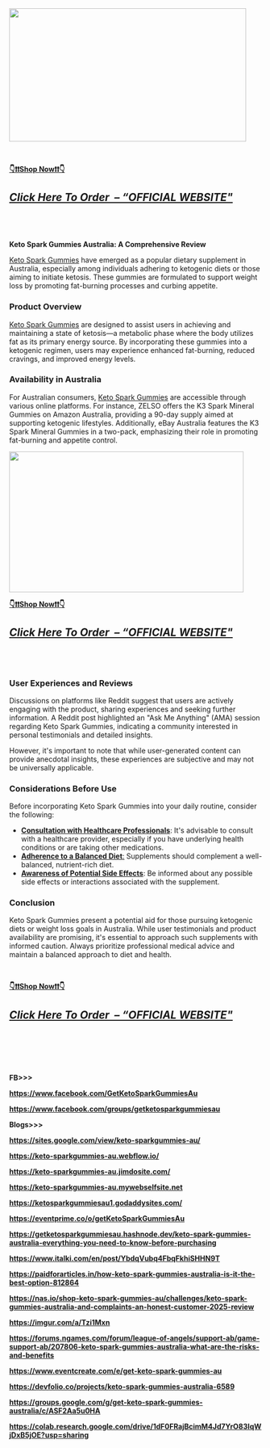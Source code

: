 <div class="separator"><a href="https://www.facebook.com/GetKetoSparkGummiesAu" target="_blank"><img src="https://blogger.googleusercontent.com/img/b/R29vZ2xl/AVvXsEiIn7tYHR2xLosY6TVLxS4KDUYSH_Iy3KFqtpxYTP1ZF4Z0mMVqJyVOq9fw9C0BdA0s3Cl7_uLKRgtnFOKcjf6VaYWogtW0wHc6Wt80C2fg3tvEPUv2jxZc9_XwoTdamH0oUn0-Hn3GU24fcB7LvNjzu9hzxg96fpxuZx4eB5nUK7PeVJOVlyW5p32scU4/w470-h264/keto%20gummies2.jpg" alt="" width="470" height="264" border="0" data-original-height="720" data-original-width="1280" /></a></div>
<p>&nbsp;</p>
<p><strong><a href="https://www.facebook.com/GetKetoSparkGummiesAu" target="_blank">👇❗❗Shop Now❗❗👇</a></strong></p>
<h2><strong><a href="https://getdeal24x7.com/keto-spark-gummies-au-buy" target="_blank"><em>Click Here To Order&nbsp; &ndash; &ldquo;OFFICIAL WEBSITE"</em></a></strong></h2>
<h2><strong>&nbsp;</strong></h2>
<p><strong>Keto Spark Gummies Australia: A Comprehensive Review</strong></p>
<p><a href="https://www.facebook.com/GetKetoSparkGummiesAu" target="_blank">Keto Spark Gummies</a>&nbsp;have emerged as a popular dietary supplement in Australia, especially among individuals adhering to ketogenic diets or those aiming to initiate ketosis. These gummies are formulated to support weight loss by promoting fat-burning processes and curbing appetite.</p>
<h3>Product Overview</h3>
<p><a href="https://www.facebook.com/GetKetoSparkGummiesAu" target="_blank">Keto Spark Gummies</a>&nbsp;are designed to assist users in achieving and maintaining a state of ketosis&mdash;a metabolic phase where the body utilizes fat as its primary energy source. By incorporating these gummies into a ketogenic regimen, users may experience enhanced fat-burning, reduced cravings, and improved energy levels.</p>
<h3>Availability in Australia</h3>
<p>For Australian consumers,&nbsp;<a href="https://www.facebook.com/GetKetoSparkGummiesAu">Keto Spark Gummies</a>&nbsp;are accessible through various online platforms. For instance, ZELSO offers the K3 Spark Mineral Gummies on Amazon Australia, providing a 90-day supply aimed at supporting ketogenic lifestyles. Additionally, eBay Australia features the K3 Spark Mineral Gummies in a two-pack, emphasizing their role in promoting fat-burning and appetite control.</p>
<p><a href="https://www.facebook.com/GetKetoSparkGummiesAu" target="_blank"><img src="https://blogger.googleusercontent.com/img/b/R29vZ2xl/AVvXsEjPiAcqZG6LTqT5TbeT09lST1h0TQtAMpypiQZJa-G3Mrj_1XQYv37N3owGjh9-8Cj4KASWo1SY_JquPmGjmyeYhMWe09Nuh02AyNJorS1UIq5FLT7kldLPvGCge-5mBRu5hFIq8dMm0oIPHWaXKMKDWtAI9ltYi0ljQkJVdRFq5peweQLBUWDCMM0Sk3I/w465-h279/1065818-weight-loss.png" alt="" width="465" height="279" border="0" data-original-height="600" data-original-width="1000" /></a></p>
<p><strong><a href="https://www.facebook.com/GetKetoSparkGummiesAu" target="_blank">👇❗❗Shop Now❗❗👇</a></strong></p>
<h2><strong><a href="https://getdeal24x7.com/keto-spark-gummies-au-buy" target="_blank"><em>Click Here To Order&nbsp; &ndash; &ldquo;OFFICIAL WEBSITE"</em></a></strong></h2>
<h2><strong>&nbsp;</strong></h2>
<h3>User Experiences and Reviews</h3>
<p>Discussions on platforms like Reddit suggest that users are actively engaging with the product, sharing experiences and seeking further information. A Reddit post highlighted an "Ask Me Anything" (AMA) session regarding Keto Spark Gummies, indicating a community interested in personal testimonials and detailed insights.</p>
<p>However, it's important to note that while user-generated content can provide anecdotal insights, these experiences are subjective and may not be universally applicable.</p>
<h3>Considerations Before Use</h3>
<p>Before incorporating Keto Spark Gummies into your daily routine, consider the following:</p>
<ul>
<li><strong><a href="https://www.facebook.com/GetKetoSparkGummiesAu" target="_blank">Consultation with Healthcare Professionals</a></strong>: It's advisable to consult with a healthcare provider, especially if you have underlying health conditions or are taking other medications.</li>
<li><a href="https://www.facebook.com/groups/getketosparkgummiesau" target="_blank"><strong>Adherence to a Balanced Diet</strong>:</a>&nbsp;Supplements should complement a well-balanced, nutrient-rich diet.</li>
<li><strong><a href="https://www.facebook.com/groups/getketosparkgummiesau" target="_blank">Awareness of Potential Side Effects</a></strong>: Be informed about any possible side effects or interactions associated with the supplement.</li>
</ul>
<h3>Conclusion</h3>
<p>Keto Spark Gummies present a potential aid for those pursuing ketogenic diets or weight loss goals in Australia. While user testimonials and product availability are promising, it's essential to approach such supplements with informed caution. Always prioritize professional medical advice and maintain a balanced approach to diet and health.</p>
<p>&nbsp;</p>
<p><strong><a href="https://www.facebook.com/GetKetoSparkGummiesAu" target="_blank">👇❗❗Shop Now❗❗👇</a></strong></p>
<h2><strong><a href="https://getdeal24x7.com/keto-spark-gummies-au-buy" target="_blank"><em>Click Here To Order&nbsp; &ndash; &ldquo;OFFICIAL WEBSITE"</em></a></strong></h2>
<h2>&nbsp;</h2>
<p>&nbsp;</p>
<p align="justify"><strong>FB&gt;&gt;&gt;</strong></p>
<p align="justify"><strong><a href="https://www.facebook.com/GetKetoSparkGummiesAu">https://www.facebook.com/GetKetoSparkGummiesAu</a></strong></p>
<p align="justify"><strong><a href="https://www.facebook.com/groups/getketosparkgummiesau">https://www.facebook.com/groups/getketosparkgummiesau</a></strong></p>
<p align="justify"><strong>Blogs&gt;&gt;&gt;</strong></p>
<p align="justify"><strong><a href="https://sites.google.com/view/keto-sparkgummies-au/">https://sites.google.com/view/keto-sparkgummies-au/</a></strong></p>
<p align="justify"><strong><a href="https://keto-sparkgummies-au.webflow.io/">https://keto-sparkgummies-au.webflow.io/</a></strong></p>
<p align="justify"><strong><a href="https://keto-sparkgummies-au.jimdosite.com/">https://keto-sparkgummies-au.jimdosite.com/</a></strong></p>
<p align="justify"><strong><a href="https://keto-sparkgummies-au.mywebselfsite.net/">https://keto-sparkgummies-au.mywebselfsite.net</a></strong></p>
<p align="justify"><strong><a href="https://ketosparkgummiesau1.godaddysites.com/">https://ketosparkgummiesau1.godaddysites.com/</a></strong></p>
<p align="justify"><strong><a href="https://eventprime.co/o/getKetoSparkGummiesAu">https://eventprime.co/o/getKetoSparkGummiesAu</a></strong></p>
<p align="justify"><strong><a href="https://getketosparkgummiesau.hashnode.dev/keto-spark-gummies-australia-everything-you-need-to-know-before-purchasing">https://getketosparkgummiesau.hashnode.dev/keto-spark-gummies-australia-everything-you-need-to-know-before-purchasing</a></strong></p>
<p align="justify"><strong><a href="https://www.italki.com/en/post/YbdqVubq4FbqFkhiSHHN9T">https://www.italki.com/en/post/YbdqVubq4FbqFkhiSHHN9T</a></strong></p>
<p align="justify"><strong><a href="https://paidforarticles.in/how-keto-spark-gummies-australia-is-it-the-best-option-812864">https://paidforarticles.in/how-keto-spark-gummies-australia-is-it-the-best-option-812864</a></strong></p>
<p align="justify"><strong><a href="https://nas.io/shop-keto-spark-gummies-au/challenges/keto-spark-gummies-australia-and-complaints-an-honest-customer-2025-review">https://nas.io/shop-keto-spark-gummies-au/challenges/keto-spark-gummies-australia-and-complaints-an-honest-customer-2025-review</a></strong></p>
<p align="justify"><strong><a href="https://imgur.com/a/Tzi1Mxn">https://imgur.com/a/Tzi1Mxn</a></strong></p>
<p align="justify"><strong><a href="https://forums.ngames.com/forum/league-of-angels/support-ab/game-support-ab/207806-keto-spark-gummies-australia-what-are-the-risks-and-benefits">https://forums.ngames.com/forum/league-of-angels/support-ab/game-support-ab/207806-keto-spark-gummies-australia-what-are-the-risks-and-benefits</a></strong></p>
<p align="justify"><strong><a href="https://www.eventcreate.com/e/get-keto-spark-gummies-au">https://www.eventcreate.com/e/get-keto-spark-gummies-au</a></strong></p>
<p align="justify"><strong><a href="https://devfolio.co/projects/keto-spark-gummies-australia-6589">https://devfolio.co/projects/keto-spark-gummies-australia-6589</a></strong></p>
<p align="justify"><strong><a href="https://groups.google.com/g/get-keto-spark-gummies-australia/c/ASF2Aa5u0HA">https://groups.google.com/g/get-keto-spark-gummies-australia/c/ASF2Aa5u0HA</a></strong></p>
<p align="justify"><strong><a href="https://colab.research.google.com/drive/1dF0FRajBcimM4Jd7YrO83IqWjDxB5jOE?usp=sharing">https://colab.research.google.com/drive/1dF0FRajBcimM4Jd7YrO83IqWjDxB5jOE?usp=sharing</a></strong></p>
